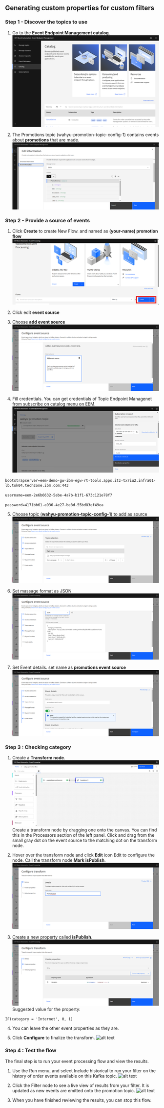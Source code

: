 ## Generating custom properties for custom filters

### Step 1 - Discover the topics to use

1. Go to the **Event Endpoint Management catalog**.
![alt text](images/lab-3/1.png)

2. The Promotions topic (wahyu-promotion-topic-config-1) contains events about **promotions** that are made.
![alt text](images/lab-2/event-information-lab-2.png)

### Step 2 - Provide a source of events

1. Click **Create** to create New Flow. and named as **(your-name) promotion flow**
![alt text](images/lab-3/create-new-flow-lab-3.png)

2. Click edit **event source**

3. Choose **add event source**
![alt text](images/lab-3/add-event-source-lab-3.png)

4. Fill credentials. You can get credentials of Topic Endpoint Managenet from subscribe on catalog menu on EEM.
![alt text](images/lab-2/create-subscribe-lab-2.png)
```
bootstrapserver=eem-demo-gw-ibm-egw-rt-tools.apps.itz-tx7iu2.infra01-lb.tok04.techzone.ibm.com:443

username=eem-2e6b6632-5ebe-4a7b-b1f1-673c121e78f7

password=4171bb61-a936-4e27-be8d-55bd83ef49ea
```

5. Choose topic (**wahyu-promotion-topic-config-1**) to add as source
![alt text](images/lab-3/choose-topic-as-source-lab-3.png)

6. Set massage format as JSON
![alt text](images/lab-3/message-format-lab-3.png)

7. Set Event details. set name as **promotions event source**
![alt text](images/lab-3/set-event-source-name.png)

### Step 3 : Checking category

1. Create a **Transform node**.
![alt text](images/lab-3/create-transform-node.png)
Create a transform node by dragging one onto the canvas. You can find this in the Processors section of the left panel.
Click and drag from the small gray dot on the event source to the matching dot on the transform node.

2. Hover over the transform node and click **Edit** icon Edit to configure the node.
Call the transform node **Mark isPublish**.
![alt text](images/lab-3/mark-as-publish.png)

3. Create a new property called **isPublish**.
![alt text](images/lab-3/create-prop-ispublish.png)
Suggested value for the property:

```IF(category = 'Internet', 0, 1)```

4. You can leave the other event properties as they are.

5. Click **Configure** to finalize the transform.
![alt text](images/lab-3/final-transform.png)

### Step 4 : Test the flow
The final step is to run your event processing flow and view the results.

1. Use the Run menu, and select Include historical to run your filter on the history of order events available on this Kafka topic.
![alt text](images/lab-3/run-test-lab-3.png)

2. Click the Filter node to see a live view of results from your filter. It is updated as new events are emitted onto the promotion topic.
![alt text](images/lab-3/final-result-lab-3.png)

3. When you have finished reviewing the results, you can stop this flow.